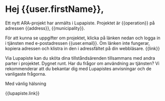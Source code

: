 # Hej {{user.firstName}},

Ett nytt ARA-projekt har anmälts i Lupapiste. Projektet är {{operation}} på adressen {{address}}, {{municipality}}.

För att kunna se uppgifter om projektet, klicka på länken nedan och logga in i tjänsten med e-postadressen {{user.email}}. Om länken inte fungerar, kopiera adressen och klistra in den i adressfältet på din webbläsare.
{{link}}

Via Lupapiste kan du sköta dina tillståndsärenden tillsammans med andra parter i projektet. Dygnet runt. Har du frågor om användning av tjänsten? Vi rekommenderar att du bekantar dig med Lupapistes anvisningar och de vanligaste frågorna.

Med vänlig hälsning

{{lupapiste.link}}
